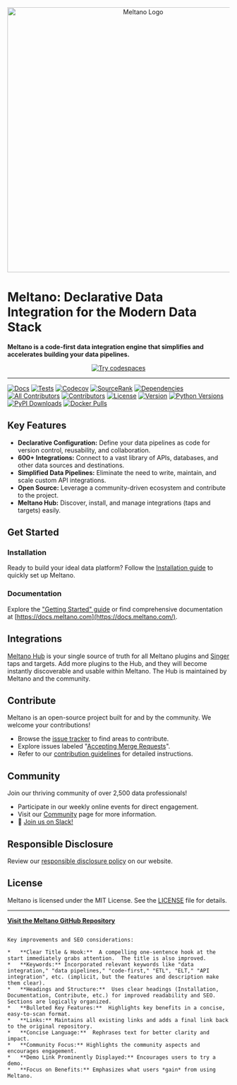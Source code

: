 <div align="center">
  <picture align="center" with="600">
    <source media="(prefers-color-scheme: dark)" srcset="https://github.com/meltano/meltano/assets/5394188/59d36ec9-2e02-45ff-98ea-8b5b1f0fb34f">
    <source media="(prefers-color-scheme: light)" srcset="https://github.com/meltano/meltano/assets/5394188/be586327-53b0-43e6-a93e-c7cc2577d9be">
  <img alt="Meltano Logo" src="https://github.com/meltano/meltano/assets/5394188/be586327-53b0-43e6-a93e-c7cc2577d9be" width="600"/>
  </picture>
</div>

# Meltano: Declarative Data Integration for the Modern Data Stack

**Meltano is a code-first data integration engine that simplifies and accelerates building your data pipelines.**  

<div align="center">
<a href="https://meltano.com/demo">
<img alt="Try codespaces" src="https://img.shields.io/static/v1?label=&message=Try live demo with Codespaces&color=02a5a5&style=for-the-badge&logo=github"/>
</a>
</div>

---

[![Docs](https://img.shields.io/website?down_color=red&down_message=offline&label=Docs&up_color=blue&up_message=online&url=https%3A%2F%2Fdocs.meltano.com%2F)](https://docs.meltano.com/)
[![Tests](https://github.com/meltano/meltano/actions/workflows/test.yml/badge.svg)](https://github.com/meltano/meltano/actions/workflows/test.yml?query=branch%3Amain)
[![Codecov](https://codecov.io/gh/meltano/meltano/branch/main/graph/badge.svg)](https://codecov.io/github/meltano/meltano)
[![SourceRank](https://img.shields.io/librariesio/sourcerank/pypi/meltano?label=SourceRank)](https://libraries.io/pypi/meltano/sourcerank)
[![Dependencies](https://img.shields.io/librariesio/release/pypi/meltano?label=Dependencies)](https://libraries.io/pypi/meltano)
[![All Contributors](https://img.shields.io/github/all-contributors/meltano/meltano?color=orange)](https://github.com/meltano/meltano/blob/main/CONTRIBUTORS.md)
[![Contributors](https://img.shields.io/github/contributors/meltano/meltano?label=Contributors)](https://github.com/meltano/meltano/graphs/contributors)
[![License](https://img.shields.io/github/license/meltano/meltano?color=blue&label=License)](https://github.com/meltano/meltano/blob/main/LICENSE)
[![Version](https://img.shields.io/pypi/v/meltano?label=Version)](https://pypi.org/project/meltano/)
[![Python Versions](https://img.shields.io/pypi/pyversions/meltano?label=Python)](https://pypi.org/project/meltano/)
[![PyPI Downloads](https://img.shields.io/pypi/dm/meltano?label=PyPI%20Downloads)](https://pypi.org/project/meltano/)
[![Docker Pulls](https://img.shields.io/docker/pulls/meltano/meltano?label=Docker%20Pulls)](https://hub.docker.com/r/meltano/meltano)

## Key Features

*   **Declarative Configuration:** Define your data pipelines as code for version control, reusability, and collaboration.
*   **600+ Integrations:** Connect to a vast library of APIs, databases, and other data sources and destinations.
*   **Simplified Data Pipelines:** Eliminate the need to write, maintain, and scale custom API integrations.
*   **Open Source:** Leverage a community-driven ecosystem and contribute to the project.
*   **Meltano Hub:**  Discover, install, and manage integrations (taps and targets) easily.

## Get Started

### Installation

Ready to build your ideal data platform? Follow the [Installation guide](https://docs.meltano.com/getting-started/installation) to quickly set up Meltano.

### Documentation

Explore the ["Getting Started" guide](https://docs.meltano.com/getting-started) or find comprehensive documentation at [https://docs.meltano.com](https://docs.meltano.com/).

## Integrations

[Meltano Hub](https://hub.meltano.com/) is your single source of truth for all Meltano plugins and [Singer](https://singer.io/) taps and targets.  Add more plugins to the Hub, and they will become instantly discoverable and usable within Meltano.  The Hub is maintained by Meltano and the community.

## Contribute

Meltano is an open-source project built for and by the community.  We welcome your contributions!

*   Browse the [issue tracker](https://github.com/meltano/meltano/issues?q=is%3Aopen+is%3Aissue) to find areas to contribute.
*   Explore issues labeled "[Accepting Merge Requests](https://github.com/meltano/meltano/issues?q=is%3Aopen+is%3Aissue+label%3A%22accepting+merge+requests%22)".
*   Refer to our [contribution guidelines](https://docs.meltano.com/contribute/) for detailed instructions.

## Community

Join our thriving community of over 2,500 data professionals!

*   Participate in our weekly online events for direct engagement.
*   Visit our [Community](https://meltano.com/community/) page for more information.
*   👋 [Join us on Slack!](https://meltano.com/slack)

## Responsible Disclosure

Review our [responsible disclosure policy](https://docs.meltano.com/contribute/responsible-disclosure) on our website.

## License

Meltano is licensed under the MIT License. See the [LICENSE](https://github.com/meltano/meltano/blob/main/LICENSE) file for details.

---

**[Visit the Meltano GitHub Repository](https://github.com/meltano/meltano)**
```

Key improvements and SEO considerations:

*   **Clear Title & Hook:**  A compelling one-sentence hook at the start immediately grabs attention.  The title is also improved.
*   **Keywords:** Incorporated relevant keywords like "data integration," "data pipelines," "code-first," "ETL", "ELT," "API integration", etc. (implicit, but the features and description make them clear).
*   **Headings and Structure:**  Uses clear headings (Installation, Documentation, Contribute, etc.) for improved readability and SEO.  Sections are logically organized.
*   **Bulleted Key Features:**  Highlights key benefits in a concise, easy-to-scan format.
*   **Links:** Maintains all existing links and adds a final link back to the original repository.
*   **Concise Language:**  Rephrases text for better clarity and impact.
*   **Community Focus:** Highlights the community aspects and encourages engagement.
*   **Demo Link Prominently Displayed:** Encourages users to try a demo.
*   **Focus on Benefits:** Emphasizes what users *gain* from using Meltano.